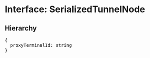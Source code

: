 # Interface: SerializedTunnelNode

## Hierarchy

<Hierarchy
  :extend="{name: 'SerializedNode', link: './serialized-node'}"
/>

<pre>
{
  proxyTerminalId: string
}
</pre>

<script setup>
import Ref from '../../../../../components/api/Ref.vue';
import Hierarchy from '../../../../../components/api/hierarchy.vue';
</script>
